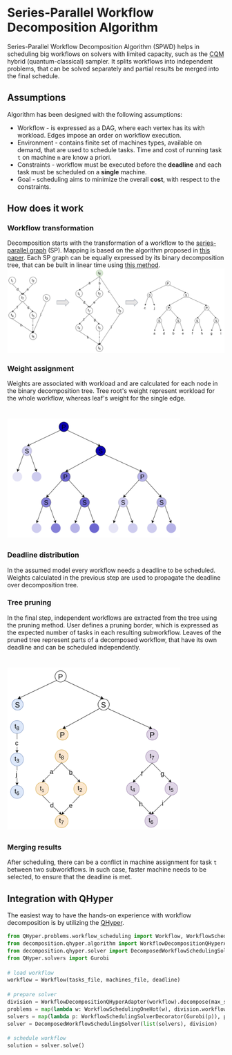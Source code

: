 # Series-Parallel Workflow Decomposition Algorithm

Series-Parallel Workflow Decomposition Algorithm (SPWD) helps in scheduling big workflows on solvers with limited
capacity, such as
the [CQM](https://docs.ocean.dwavesys.com/en/stable/docs_dimod/reference/models.html#module-dimod.constrained.constrained)
hybrid (quantum-classical) sampler. It splits workflows into independent
problems, that can be solved separately and partial results be merged into the final schedule.

## Assumptions

Algorithm has been designed with the following assumptions:

* Workflow - is expressed as a DAG, where each vertex has its with workload. Edges impose an order on workflow
  execution.
* Environment - contains finite set of machines types, available on demand, that are used to schedule tasks. Time and
  cost of running task `t` on machine `m` are know a priori.
* Constraints - workflow must be executed before the **deadline** and each task must be scheduled on a **single**
  machine.
* Goal - scheduling aims to minimize the overall **cost**, with respect to the constraints.

## How does it work

### Workflow transformation

Decomposition starts with the transformation of a workflow to
the [series-parallel graph](https://en.wikipedia.org/wiki/Series%E2%80%93parallel_graph) (SP). Mapping is based on the
algorithm proposed in [this paper](https://link.springer.com/chapter/10.1007/3-540-36569-9_27). Each SP graph can be
equally expressed by its binary decomposition tree, that can be built in linear time
using [this method](https://dl.acm.org/doi/10.1145/800135.804393).
![ttsp_mapping](images/ttsp_mapping.png  "Mapping workflow to SP graph")

### Weight assignment

Weights are associated with workload and are calculated for each node in the binary decomposition tree. Tree root's
weight represent workload for the whole workflow, whereas leaf's weight for the single edge.

# <img width="400" alt="weights" src="images/weights.png" class="center">

### Deadline distribution

In the assumed model every workflow needs a deadline to be scheduled. Weights calculated in the previous step are used
to propagate the deadline over decomposition tree.

### Tree pruning

In the final step, independent workflows are extracted from the tree using the pruning method. User defines a pruning
border, which is expressed as the expected number of tasks in each resulting subworkflow. Leaves of the pruned tree
represent parts of a decomposed workflow, that have its own deadline and can be scheduled independently.

# <img width="400" alt="weights" src="images/subworkflows.png" class="center">

### Merging results

After scheduling, there can be a conflict in machine assignment for task `t` between two subworkflows. In such case,
faster machine needs to be selected, to ensure that the deadline is met.

## Integration with QHyper

The easiest way to have the hands-on experience with workflow decomposition is by utilizing
the [QHyper](https://github.com/qc-lab/QHyper).

```python
from QHyper.problems.workflow_scheduling import Workflow, WorkflowSchedulingOneHot
from decomposition.qhyper.algorithm import WorkflowDecompositionQHyperAdapter
from decomposition.qhyper.solver import DecomposedWorkflowSchedulingSolver, WorkflowSchedulingSolverDecorator
from QHyper.solvers import Gurobi

# load workflow
workflow = Workflow(tasks_file, machines_file, deadline)

# prepare solver
division = WorkflowDecompositionQHyperAdapter(workflow).decompose(max_subgraph_size)
problems = map(lambda w: WorkflowSchedulingOneHot(w), division.workflows)
solvers = map(lambda p: WorkflowSchedulingSolverDecorator(Gurobi(p)), problems)
solver = DecomposedWorkflowSchedulingSolver(list(solvers), division)

# schedule workflow
solution = solver.solve()
```